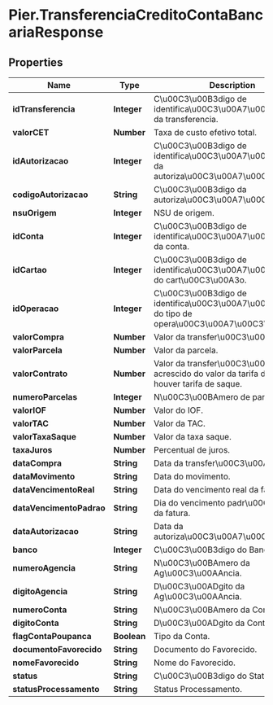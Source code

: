 # Pier.TransferenciaCreditoContaBancariaResponse

## Properties
Name | Type | Description | Notes
------------ | ------------- | ------------- | -------------
**idTransferencia** | **Integer** | C\u00C3\u00B3digo de identifica\u00C3\u00A7\u00C3\u00A3o da transferencia. | [optional] 
**valorCET** | **Number** | Taxa de custo efetivo total. | [optional] 
**idAutorizacao** | **Integer** | C\u00C3\u00B3digo de identifica\u00C3\u00A7\u00C3\u00A3o da autoriza\u00C3\u00A7\u00C3\u00A3o. | [optional] 
**codigoAutorizacao** | **String** | C\u00C3\u00B3digo da autoriza\u00C3\u00A7\u00C3\u00A3o. | [optional] 
**nsuOrigem** | **Integer** | NSU de origem. | [optional] 
**idConta** | **Integer** | C\u00C3\u00B3digo de identifica\u00C3\u00A7\u00C3\u00A3o da conta. | [optional] 
**idCartao** | **Integer** | C\u00C3\u00B3digo de identifica\u00C3\u00A7\u00C3\u00A3o do cart\u00C3\u00A3o. | [optional] 
**idOperacao** | **Integer** | C\u00C3\u00B3digo de identifica\u00C3\u00A7\u00C3\u00A3o do tipo de opera\u00C3\u00A7\u00C3\u00A3o. | [optional] 
**valorCompra** | **Number** | Valor da transfer\u00C3\u00AAncia. | [optional] 
**valorParcela** | **Number** | Valor da parcela. | [optional] 
**valorContrato** | **Number** | Valor da transfer\u00C3\u00AAncia acrescido do valor da tarifa de saque se houver tarifa de saque. | [optional] 
**numeroParcelas** | **Integer** | N\u00C3\u00BAmero de parcelas. | [optional] 
**valorIOF** | **Number** | Valor do IOF. | [optional] 
**valorTAC** | **Number** | Valor da TAC. | [optional] 
**valorTaxaSaque** | **Number** | Valor da taxa saque. | [optional] 
**taxaJuros** | **Number** | Percentual de juros. | [optional] 
**dataCompra** | **String** | Data da transfer\u00C3\u00AAncia. | [optional] 
**dataMovimento** | **String** | Data do movimento. | [optional] 
**dataVencimentoReal** | **String** | Data do vencimento real da fatura. | [optional] 
**dataVencimentoPadrao** | **String** | Dia do vencimento padr\u00C3\u00A3o da fatura. | [optional] 
**dataAutorizacao** | **String** | Data da autoriza\u00C3\u00A7\u00C3\u00A3o. | [optional] 
**banco** | **Integer** | C\u00C3\u00B3digo do Banco. | [optional] 
**numeroAgencia** | **String** | N\u00C3\u00BAmero da Ag\u00C3\u00AAncia. | [optional] 
**digitoAgencia** | **String** | D\u00C3\u00ADgito da Ag\u00C3\u00AAncia. | [optional] 
**numeroConta** | **String** | N\u00C3\u00BAmero da Conta. | [optional] 
**digitoConta** | **String** | D\u00C3\u00ADgito da Conta. | [optional] 
**flagContaPoupanca** | **Boolean** | Tipo da Conta. | [optional] 
**documentoFavorecido** | **String** | Documento do Favorecido. | [optional] 
**nomeFavorecido** | **String** | Nome do Favorecido. | [optional] 
**status** | **String** | C\u00C3\u00B3digo do Status | [optional] 
**statusProcessamento** | **String** | Status Processamento. | [optional] 


